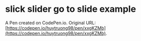 # slick slider go to slide example

A Pen created on CodePen.io. Original URL: [https://codepen.io/huytruong98/pen/xxgKZMb](https://codepen.io/huytruong98/pen/xxgKZMb).


